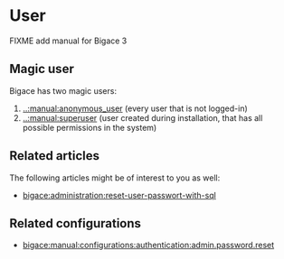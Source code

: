 # User

FIXME add manual for Bigace 3

## Magic user

Bigace has two magic users:

 1.  [..:manual:anonymous_user](../manual/anonymous_user) (every user that is not logged-in)
 2.  [..:manual:superuser](../manual/superuser) (user created during installation, that has all possible permissions in the system)


## Related articles

The following articles might be of interest to you as well:


*  [bigace:administration:reset-user-passwort-with-sql](administration/reset-user-passwort-with-sql)

## Related configurations


*  [bigace:manual:configurations:authentication:admin.password.reset](manual/configurations/authentication/admin.password.reset)
